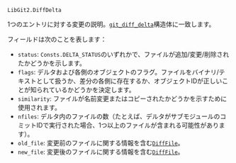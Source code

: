 ```
LibGit2.DiffDelta
```

1つのエントリに対する変更の説明。[`git_diff_delta`](https://libgit2.org/libgit2/#HEAD/type/git_diff_delta)構造体に一致します。

フィールドは次のことを表します：

  * `status`: `Consts.DELTA_STATUS`のいずれかで、ファイルが追加/変更/削除されたかどうかを示します。
  * `flags`: デルタおよび各側のオブジェクトのフラグ。ファイルをバイナリ/テキストとして扱うか、差分の各側に存在するか、オブジェクトIDが正しいことが知られているかどうかを決定します。
  * `similarity`: ファイルが名前変更またはコピーされたかどうかを示すために使用されます。
  * `nfiles`: デルタ内のファイルの数（たとえば、デルタがサブモジュールのコミットIDで実行された場合、1つ以上のファイルが含まれる可能性があります）。
  * `old_file`: 変更前のファイルに関する情報を含む[`DiffFile`](@ref)。
  * `new_file`: 変更後のファイルに関する情報を含む[`DiffFile`](@ref)。
